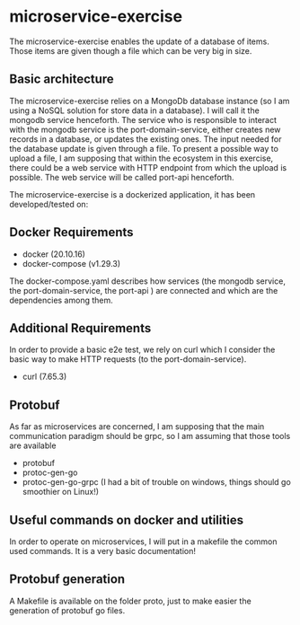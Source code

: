 # microservice-exercise
The microservice-exercise enables the update of a database of items.
Those items are given though a file which can be very big in size.

## Basic architecture
The microservice-exercise relies on a MongoDb database instance (so I am using a NoSQL solution for store data in a database). I will call it the mongodb service henceforth.
The service who is responsible to interact with the mongodb service is the port-domain-service, either creates new records in a database, or updates the existing ones.
The input needed for the database update is given through a file.
To present a possible way to upload a file, I am supposing that within the ecosystem in this exercise, there could be a web service with HTTP endpoint from which the upload is possible. 
The web service will be called port-api henceforth.

The microservice-exercise is a dockerized application, it has been developed/tested on:

## Docker Requirements
- docker (20.10.16)
- docker-compose (v1.29.3)

The docker-compose.yaml describes how services (the mongodb service, the port-domain-service, the port-api ) are connected and which are the dependencies among them.

## Additional Requirements
In order to provide a basic e2e test, we rely on curl which I consider the basic way to make HTTP requests (to the port-domain-service).
- curl (7.65.3)

## Protobuf
As far as microservices are concerned, I am supposing that the main communication paradigm should be grpc, so I am assuming that those tools are available
- protobuf 
- protoc-gen-go 
- protoc-gen-go-grpc 
(I had a bit of trouble on windows, things should go smoothier on Linux!)


## Useful commands on docker and utilities
In order to operate on microservices, I will put in a makefile the common used commands.
It is a very basic documentation!

## Protobuf generation
A Makefile is available on the folder proto, just to make easier the generation of protobuf go files.






